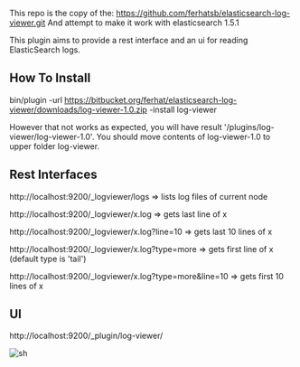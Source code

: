 This repo is the copy of the: https://github.com/ferhatsb/elasticsearch-log-viewer.git
And attempt to make it work with elasticsearch 1.5.1

This plugin aims to provide a rest interface and an ui for reading ElasticSearch logs.

## How To Install

bin/plugin -url https://bitbucket.org/ferhat/elasticsearch-log-viewer/downloads/log-viewer-1.0.zip -install log-viewer

However that not works as expected, you will have result '/plugins/log-viewer/log-viewer-1.0'.
You should move contents of log-viewer-1.0 to upper folder log-viewer.

## Rest Interfaces

http://localhost:9200/_logviewer/logs => lists log files of current node

http://localhost:9200/_logviewer/x.log => gets last line of x

http://localhost:9200/_logviewer/x.log?line=10 => gets last 10 lines of x

http://localhost:9200/_logviewer/x.log?type=more => gets first line of x (default type is 'tail')

http://localhost:9200/_logviewer/x.log?type=more&line=10 => gets first 10 lines of x


## UI

http://localhost:9200/_plugin/log-viewer/

![sh](https://raw.github.com/ferhatsb/elasticsearch-log-viewer/master/sh.png)

